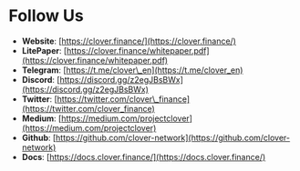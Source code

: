 # Follow Us

* **Website**: [https://clover.finance/](https://clover.finance/)
* **LitePaper**: [https://clover.finance/whitepaper.pdf](https://clover.finance/whitepaper.pdf)
* **Telegram**: [https://t.me/clover\_en](https://t.me/clover_en)
* **Discord**: [https://discord.gg/z2egJBsBWx](https://discord.gg/z2egJBsBWx)
* **Twitter**: [https://twitter.com/clover\_finance](https://twitter.com/clover_finance)
* **Medium**: [https://medium.com/projectclover](https://medium.com/projectclover)
* **Github**: [https://github.com/clover-network](https://github.com/clover-network)
* **Docs**: [https://docs.clover.finance/](https://docs.clover.finance/)

